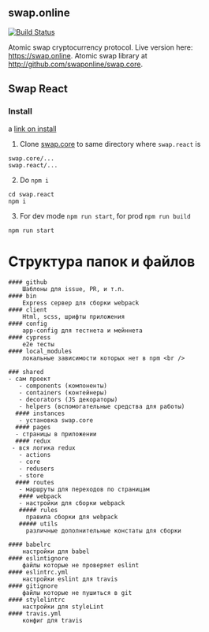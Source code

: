 ## swap.online 
[![Build Status](https://travis-ci.org/swaponline/swap.react.svg?branch=master)](https://travis-ci.org/swaponline/swap.react)

Atomic swap cryptocurrency protocol. Live version here: https://swap.online. Atomic swap library at http://github.com/swaponline/swap.core.

## Swap  React

### Install
a
[link on install](https://youtu.be/EX2TomioHiU)

1) Clone [swap.core](https://github.com/swaponline/swap.core) to same directory where `swap.react` is <br />
```
swap.core/...
swap.react/...
```

2) Do `npm i` <br />
```
cd swap.react
npm i
```

3) For dev mode `npm run start`, for prod `npm run build`

```
npm run start
```

 # Структура папок и файлов
```
#### github
    Шаблоны для issue, PR, и т.п.
#### bin
    Express сервер для сборки webpack
#### client
    Html, scss, шрифты приложения
#### config
    app-config для тестнета и мейннета
#### cypress
    e2e тесты
#### local_modules
    локальные зависимости которых нет в npm <br />

### shared
- сам проект
   - components (компоненты)
   - containers (контейнеры)
   - decorators (JS декораторы)
   - helpers (вспомогательные средства для работы)
  #### instances
   - установка swap.core
  #### pages
  - страницы в приложении
  #### redux
 - вся логика redux
   - actions
   - core
   - redusers
   - store
  #### routes
   - маршруты для переходов по страницам
   #### webpack
   - настройки для сборки webpack
   ##### rules
     правила сборки для webpack
   ##### utils
     различные дополнительные констаты для сборки

#### babelrc
    настройки для babel
#### eslintignore
    файлы которые не проверяет eslint
#### eslintrc.yml
    настройки eslint для travis
#### gitignore
    файлы которые не пушиться в git
#### stylelintrc
    настройки для styleLint
#### travis.yml
    конфиг для travis

```
